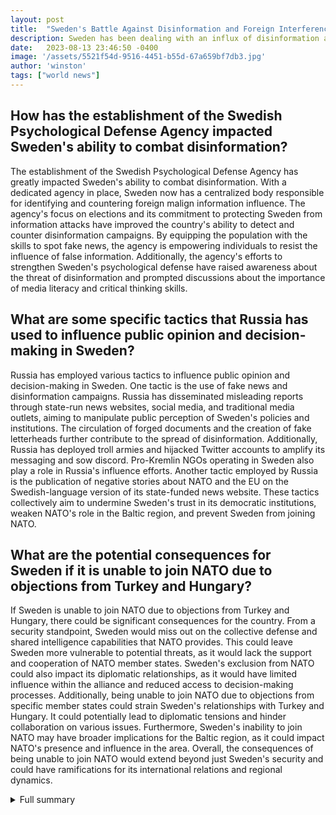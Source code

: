 ```yaml
---
layout: post
title:  "Sweden's Battle Against Disinformation and Foreign Interference"
description: Sweden has been dealing with an influx of disinformation about the treatment of Muslims, leading to protests. The Psychological Defense Agency, established last year, is now the country's main defense against information attacks from abroad.
date:   2023-08-13 23:46:50 -0400
image: '/assets/5521f54d-9516-4451-b55d-67a659bf7db3.jpg'
author: 'winston'
tags: ["world news"]
---
```


## How has the establishment of the Swedish Psychological Defense Agency impacted Sweden's ability to combat disinformation?
The establishment of the Swedish Psychological Defense Agency has greatly impacted Sweden's ability to combat disinformation. With a dedicated agency in place, Sweden now has a centralized body responsible for identifying and countering foreign malign information influence. The agency's focus on elections and its commitment to protecting Sweden from information attacks have improved the country's ability to detect and counter disinformation campaigns. By equipping the population with the skills to spot fake news, the agency is empowering individuals to resist the influence of false information. Additionally, the agency's efforts to strengthen Sweden's psychological defense have raised awareness about the threat of disinformation and prompted discussions about the importance of media literacy and critical thinking skills.

## What are some specific tactics that Russia has used to influence public opinion and decision-making in Sweden?
Russia has employed various tactics to influence public opinion and decision-making in Sweden. One tactic is the use of fake news and disinformation campaigns. Russia has disseminated misleading reports through state-run news websites, social media, and traditional media outlets, aiming to manipulate public perception of Sweden's policies and institutions. The circulation of forged documents and the creation of fake letterheads further contribute to the spread of disinformation. Additionally, Russia has deployed troll armies and hijacked Twitter accounts to amplify its messaging and sow discord. Pro-Kremlin NGOs operating in Sweden also play a role in Russia's influence efforts. Another tactic employed by Russia is the publication of negative stories about NATO and the EU on the Swedish-language version of its state-funded news website. These tactics collectively aim to undermine Sweden's trust in its democratic institutions, weaken NATO's role in the Baltic region, and prevent Sweden from joining NATO.

## What are the potential consequences for Sweden if it is unable to join NATO due to objections from Turkey and Hungary?
If Sweden is unable to join NATO due to objections from Turkey and Hungary, there could be significant consequences for the country. From a security standpoint, Sweden would miss out on the collective defense and shared intelligence capabilities that NATO provides. This could leave Sweden more vulnerable to potential threats, as it would lack the support and cooperation of NATO member states. Sweden's exclusion from NATO could also impact its diplomatic relationships, as it would have limited influence within the alliance and reduced access to decision-making processes. Additionally, being unable to join NATO due to objections from specific member states could strain Sweden's relationships with Turkey and Hungary. It could potentially lead to diplomatic tensions and hinder collaboration on various issues. Furthermore, Sweden's inability to join NATO may have broader implications for the Baltic region, as it could impact NATO's presence and influence in the area. Overall, the consequences of being unable to join NATO would extend beyond just Sweden's security and could have ramifications for its international relations and regional dynamics.

<details>
  <summary>Full summary</summary>
Sweden has been dealing with an influx of disinformation about the treatment of Muslims, leading to protests. The Psychological Defense Agency, established last year, is now the country's main defense against information attacks from abroad. Russia has been accused of carrying out an online campaign to discredit Sweden and undermine its NATO alliance. The recent protests, which included the burning of copies of the Quran, have delayed Sweden's NATO accession due to objections from Turkey.<br><br>In recent years, European democracies have been coping with the growing threat of foreign interference. The primary threat to these democracies comes from Russia, with Vladimir Putin actively working to peel countries away from Western-style democracy. Putin's strategy involves weakening NATO and the EU, using disinformation campaigns to discredit politicians and democratic institutions.<br><br>Amidst this backdrop, Sweden has taken a strong stance against disinformation and foreign malign information influence. Last year, the Swedish Psychological Defense Agency was established to defend against these threats. The agency aims to identify and counter foreign malign information influence, particularly ahead of elections. With a staff of 45 members reporting to the country's justice department, the agency is committed to protecting Sweden from information attacks.<br><br>Russia and China are often involved in information influence activities, targeting countries like Sweden. The Swedish Psychological Defense Agency will not only battle false information within Sweden but also focus on countering foreign threat actors. France, recognizing the importance of defending against disinformation, plans to establish a similar agency.<br><br>The establishment of the Swedish Psychological Defense Agency was a result of extensive planning and discussions. The idea for the agency was developed in 2018, with experts emphasizing the need to balance fighting disinformation while protecting freedom of speech. The agency aims to equip the population with the skills to spot fake news, but some experts remain skeptical about the effectiveness of policing the Internet.<br><br>Sweden's concerns about foreign interference are not unfounded. The country has accused Russia of using fake news, false documents, and disinformation to influence public opinion and decision-making. Russia's campaign involved misleading reports on state-run news websites, public interventions by Russian politicians, and the dissemination of forged documents through Swedish media and social networks. The aim was to hamper Sweden's ability to generate public support for its policies and minimize NATO's role in the Baltic region.<br><br>A study by the Swedish Institute of International Affairs identified 26 forgeries that circulated in Sweden between 2014 and 2016. These forgeries included fake letterheads and false information about Swedish affairs. While authorities were able to declare them as fakes, the damage had already been done as they had been widely circulated on social media and Russian and Swedish websites. Russia's disinformation campaign also involved troll armies, hijacked Twitter accounts, and pro-Kremlin NGOs operating in Sweden.<br><br>Russia utilized the Swedish-language version of its state-funded news website, Sputnik News, to publish stories that were negative about NATO and the EU. Sweden's Prime Minister, Stefan Löfven, expressed concerns about Russia's potential influence on Sweden's elections. The Kremlin has denied the allegations of interference, dismissing them as baseless.<br><br>The consequences of disinformation and foreign interference in Sweden are far-reaching. The recent protests against the treatment of Muslims, which included Quran burnings, have delayed Sweden's accession to NATO due to objections from Turkey. Sweden, along with Finland, applied for NATO membership after the start of the war in Ukraine. While Finland's membership was approved, Sweden is still awaiting approval from Turkey and Hungary. Turkey raised concerns about security threats and demanded actions against certain groups. Negotiations have been ongoing to repair the damage caused by the protests, but suspicions of Russian interference persist.<br><br>Sweden's road to joining NATO highlights the challenges faced by countries in the face of foreign interference. The approval of Turkey and Hungary is crucial for Sweden's accession, and international efforts are underway to resolve these objections.<br><br>Sweden is determined to fight against disinformation and foreign malign information influence. The creation of the Swedish Psychological Defense Agency is a significant step in ensuring the nation's security and safeguarding its democratic processes. By countering disinformation, Sweden aims to protect its citizens and maintain its commitment to democracy. In an era of increasing information warfare, Sweden's battle for truth and security serves as an example to other nations facing similar challenges.
</details>
